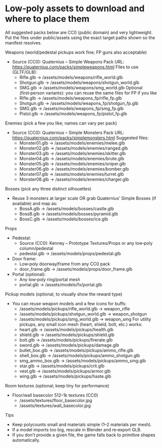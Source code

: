 # Low‑poly assets to download and where to place them

All suggested packs below are CC0 (public domain) and very lightweight. Put the files under public/assets using the exact target paths shown so the manifest resolves.

Weapons (world/pedestal pickups work fine; FP guns also acceptable)
- Source (CC0): Quaternius – Simple Weapons Pack
  URL: https://quaternius.com/packs/simpleweapons.html
  Files to use (GLTF/GLB):
  - Rifle.glb → /assets/models/weapons/rifle_world.glb
  - Shotgun.glb → /assets/models/weapons/shotgun_world.glb
  - SMG.glb → /assets/models/weapons/smg_world.glb
  Optional (first‑person variants): you can reuse the same files for FP if you like
  - Rifle.glb → /assets/models/weapons_fp/rifle_fp.glb
  - Shotgun.glb → /assets/models/weapons_fp/shotgun_fp.glb
  - SMG.glb → /assets/models/weapons_fp/smg_fp.glb
  - Pistol.glb → /assets/models/weapons_fp/pistol_fp.glb

Enemies (pick a few you like; names can vary per pack)
- Source (CC0): Quaternius – Simple Monsters Pack
  URL: https://quaternius.com/packs/simplemonsters.html
  Suggested files:
  - Monster01.glb → /assets/models/enemies/melee.glb
  - Monster02.glb → /assets/models/enemies/ranged.glb
  - Monster03.glb → /assets/models/enemies/skitter.glb
  - Monster04.glb → /assets/models/enemies/brute.glb
  - Monster05.glb → /assets/models/enemies/sniper.glb
  - Monster06.glb → /assets/models/enemies/bomber.glb
  - Monster07.glb → /assets/models/enemies/turret.glb
  - Monster08.glb → /assets/models/enemies/charger.glb

Bosses (pick any three distinct silhouettes)
- Reuse 3 monsters at larger scale OR grab Quaternius’ Simple Bosses (if available) and map as:
  - BossA.glb → /assets/models/bosses/castle.glb
  - BossB.glb → /assets/models/bosses/pyramid.glb
  - BossC.glb → /assets/models/bosses/ice.glb

Props
- Pedestal:
  - Source (CC0): Kenney – Prototype Textures/Props or any low‑poly column/pedestal
  - pedestal.glb → /assets/models/props/pedestal.glb
- Door frame:
  - Low‑poly doorway/frame from any CC0 pack
  - door_frame.glb → /assets/models/props/door_frame.glb
- Portal (optional):
  - Any low‑poly ring/portal mesh
  - portal.glb → /assets/models/fx/portal.glb

Pickup models (optional, to visually show the reward type)
- You can reuse weapon models and a few icons for buffs:
  - /assets/models/pickups/rifle_world.glb → weapon_rifle
  - /assets/models/pickups/shotgun_world.glb → weapon_shotgun
  - /assets/models/pickups/smg_world.glb → weapon_smg
  For utility pickups, any small icon mesh (heart, shield, bolt, etc.) works:
  - heart.glb → /assets/models/pickups/health.glb
  - shield.glb → /assets/models/pickups/shield.glb
  - bolt.glb → /assets/models/pickups/firerate.glb
  - sword.glb → /assets/models/pickups/damage.glb
  - bullet_box.glb → /assets/models/pickups/ammo_rifle.glb
  - shell_box.glb → /assets/models/pickups/ammo_shotgun.glb
  - smg_ammo_box.glb → /assets/models/pickups/ammo_smg.glb
  - star.glb → /assets/models/pickups/crit.glb
  - vest.glb → /assets/models/pickups/armor.glb
  - wing.glb → /assets/models/pickups/haste.glb

Room textures (optional; keep tiny for performance)
- Floor/wall basecolor 512–1k textures (CC0)
  - /assets/textures/floor_basecolor.jpg
  - /assets/textures/wall_basecolor.jpg

Tips
- Keep polycounts small and materials simple (1–2 materials per mesh).
- If a model imports too big, rescale in Blender and re‑export GLB.
- If you don’t provide a given file, the game falls back to primitive shapes automatically.
